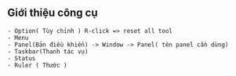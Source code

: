 ## Giới thiệu công cụ

```- Tool Box ( Thanh công cụ )
- Option( Tùy chỉnh ) R-click => reset all tool 
- Menu
- Panel(Bản điều khiển) -> Window -> Panel( tên panel cần dùng)
- Taskbar(Thanh tác vụ)
- Status
- Ruler ( Thước )
